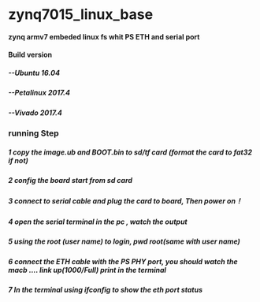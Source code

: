 # zynq7015_linux_base

#### zynq armv7 embeded linux fs whit PS ETH and serial port 
#### Build version
##### --Ubuntu 16.04
##### --Petalinux 2017.4
##### --Vivado 2017.4

### running Step
##### 1 copy the image.ub and BOOT.bin to sd/tf card (format the card to fat32 if not)
##### 2 config the board start from sd card
##### 3 connect to serial cable and plug the card to board, Then power on！
##### 4 open the serial terminal in the pc , watch the output


##### 5 using the root (user name) to login, pwd root(same with user name)
##### 6 connect the ETH cable with the PS PHY port, you should watch the macb .... link up(1000/Full) print in the terminal
##### 7 In the terminal using ifconfig to show the eth port status
